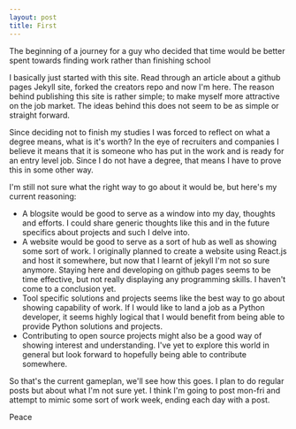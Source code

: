```yaml
---
layout: post
title: First
---
```


The beginning of a journey for a guy who decided that time would be better spent towards finding work rather than finishing school

I basically just started with this site. Read through an article about a github pages Jekyll site, forked the creators repo and now I'm here. The reason behind publishing this site is rather simple; to make myself more attractive on the job market. The ideas behind this does not seem to be as simple or straight forward. 

Since deciding not to finish my studies I was forced to reflect on what a degree means, what is it's worth? In the eye of recruiters and companies I believe it means that it is someone who has put in the work and is ready for an entry level job. Since I do not have a degree, that means I have to prove this in some other way. 

I'm still not sure what the right way to go about it would be, but here's my current reasoning:

* A blogsite would be good to serve as a window into my day, thoughts and efforts. I could share generic thoughts like this and in the future specifics about projects and such I delve into.
* A website would be good to serve as a sort of hub as well as showing some sort of work. I originally planned to create a website using React.js and host it somewhere, but now that I learnt of jekyll I'm not so sure anymore. Staying here and developing on github pages seems to be time effective, but not really displaying any programming skills. I haven't come to a conclusion yet.
* Tool specific solutions and projects seems like the best way to go about showing capability of work. If I would like to land a job as a Python developer, it seems highly logical that I would benefit from being able to provide Python solutions and projects.
* Contributing to open source projects might also be a good way of showing interest and understanding. I've yet to explore this world in general but look forward to hopefully being able to contribute somewhere.

So that's the current gameplan, we'll see how this goes. I plan to do regular posts but about what I'm not sure yet. I think I'm going to post mon-fri and attempt to mimic some sort of work week, ending each day with a post.


Peace
